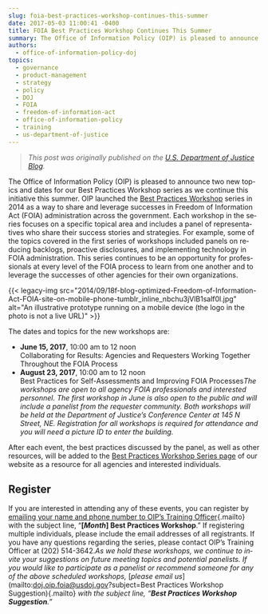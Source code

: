 ```yaml
---
slug: foia-best-practices-workshop-continues-this-summer
date: 2017-05-03 11:00:41 -0400
title: FOIA Best Practices Workshop Continues This Summer
summary: The Office of Information Policy (OIP) is pleased to announce two new topics and dates for our Best Practices Workshop series as we continue this initiative this summer.
authors:
  - office-of-information-policy-doj
topics:
  - governance
  - product-management
  - strategy
  - policy
  - DOJ
  - FOIA
  - freedom-of-information-act
  - office-of-information-policy
  - training
  - us-department-of-justice
---
```


> _This post was originally published on the [U.S. Department of Justice Blog](https://www.justice.gov/blogs)._

<span lang="EN">The Office of Information Policy (OIP) is pleased to announce two new topics and dates for our Best Practices Workshop series as we continue this initiative this summer. OIP launched the </span>[<span lang="EN"><u>Best Practices Workshop</u></span>](https://www.justice.gov/oip/best-practices-workshop-series) <span lang="EN">series in 2014 as a way to share and leverage successes in Freedom of Information Act (FOIA) administration across the government. Each workshop in the series focuses on a specific topical area and includes a panel of representatives who share their success stories and strategies. For example, some of the topics covered in the first series of workshops included panels on reducing backlogs, proactive disclosures, and implementing technology in FOIA administration. This series continues to be an opportunity for professionals at every level of the FOIA process to learn from one another and to leverage the successes of other agencies for their own organizations.</span>

{{< legacy-img src="2014/09/18f-blog-optimized-Freedom-of-Information-Act-FOIA-site-on-mobile-phone-tumblr\_inline\_nbchu3jVlB1salf0l.jpg" alt="An illustrative prototype running on a mobile device (the logo in the photo is not a live URL)" >}}

<span lang="EN">The dates and topics for the new workshops are:</span>

  * **<span lang="EN">June 15, 2017</span>**<span lang="EN">, 10:00 am to 12 noon</span>**<span lang="EN"><br /> </span>**<span lang="EN">Collaborating for Results: Agencies and Requesters Working Together Throughout the FOIA Process</span>
  * **<span lang="EN">August 23, 2017</span>**<span lang="EN">, 10:00 am to 12 noon</span>**<span lang="EN"><br /> </span>**<span lang="EN">Best Practices for Self-Assessments and Improving FOIA Processes</span>_<span lang="EN">The workshops are open to all agency FOIA professionals and interested personnel. The first workshop in June is also open to the public and will include a panelist from the requester community. Both workshops will be held at the Department of Justice’s Conference Center at 145 N Street, NE. Registration for all workshops is required for attendance and you will need a picture ID to enter the building.</span>_

<span lang="EN">After each event, the best practices discussed by the panel, as well as other resources, will be added to the </span>[<span lang="EN">Best Practices Workshop Series page</span>](https://www.justice.gov/oip/best-practices-workshop-series) <span lang="EN">of our website as a resource for all agencies and interested individuals.</span>

## Register

<span lang="EN">If you are interested in attending any of these events, you can register by </span>[emailing your name and phone number to OIP’s Training Officer](mailto:doj.oip.foia@usdoj.gov){.mailto} <span lang="EN">with the subject line, “<strong>[<em>Month</em>] Best Practices Workshop</strong>.” If registering multiple individuals, please include the email addresses of all registrants. If you have any questions regarding the series, please contact OIP’s Training Officer at (202) 514-3642.</span>_<span lang="EN">As we hold these workshops, we continue to invite your suggestions on future meeting topics and potential panelists. If you would like to participate as a panelist or recommend someone for any of the above scheduled workshops, </span>_[_<span lang="EN">please email us</span>_](mailto:doj.oip.foia@usdoj.gov?subject=Best Practices Workshop Suggestion){.mailto} _<span lang="EN">with the subject line, “<strong>Best Practices Workshop Suggestion</strong>.”</span>_
